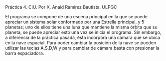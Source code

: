 Práctica 4.
CIU. 
Por X. Anaid Ramirez Bautista.
ULPGC

El programa se compone de una escena principal en la que se puede apreciar un sistema solar conformado por una Estrella principal, y 5 planetas; uno de ellos tiene una luna que mantiene la misma órbita que su planeta, se puede apreciar esto una vez se inicia el programa. Sin embargo, a diferencia de la práctica pasada, ésta incorpora una cámara que se ubica en la nave espacial. Para poder cambiar la posición de la nave se pueden utilizar las teclas A,S,D,W y para cambiar de cámara basta con presionar la barra espaciadora.
